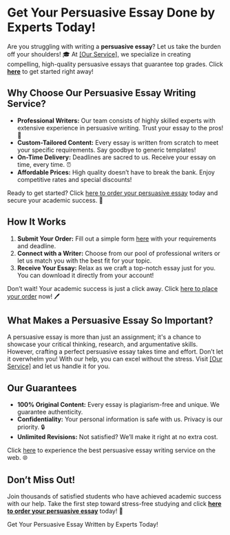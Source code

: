 <h1>Get Your Persuasive Essay Done by Experts Today!</h1>

<p>Are you struggling with writing a <strong>persuasive essay</strong>? Let us take the burden off your shoulders! 🎓 At <a href="https://tinyurl.com/topessay?keyword=persuassive+essay">[Our Service]</a>, we specialize in creating compelling, high-quality persuasive essays that guarantee top grades. Click <a href="https://tinyurl.com/topessay?keyword=persuassive+essay"><strong>here</strong></a> to get started right away!</p>

<h2>Why Choose Our Persuasive Essay Writing Service?</h2>

<ul>
    <li><strong>Professional Writers:</strong> Our team consists of highly skilled experts with extensive experience in persuasive writing. Trust your essay to the pros! 🌟</li>
    <li><strong>Custom-Tailored Content:</strong> Every essay is written from scratch to meet your specific requirements. Say goodbye to generic templates!</li>
    <li><strong>On-Time Delivery:</strong> Deadlines are sacred to us. Receive your essay on time, every time. ⏰</li>
    <li><strong>Affordable Prices:</strong> High quality doesn’t have to break the bank. Enjoy competitive rates and special discounts!</li>
</ul>

<p>Ready to get started? Click <a href="https://tinyurl.com/topessay?keyword=persuassive+essay">here to order your persuasive essay</a> today and secure your academic success. 🚀</p>

<h2>How It Works</h2>

<ol>
    <li><strong>Submit Your Order:</strong> Fill out a simple form <a href="https://tinyurl.com/topessay?keyword=persuassive+essay">here</a> with your requirements and deadline.</li>
    <li><strong>Connect with a Writer:</strong> Choose from our pool of professional writers or let us match you with the best fit for your topic.</li>
    <li><strong>Receive Your Essay:</strong> Relax as we craft a top-notch essay just for you. You can download it directly from your account!</li>
</ol>

<p>Don’t wait! Your academic success is just a click away. Click <a href="https://tinyurl.com/topessay?keyword=persuassive+essay">here to place your order</a> now! 🖊️</p>

<h2>What Makes a Persuasive Essay So Important?</h2>

<p>A persuasive essay is more than just an assignment; it's a chance to showcase your critical thinking, research, and argumentative skills. However, crafting a perfect persuasive essay takes time and effort. Don’t let it overwhelm you! With our help, you can excel without the stress. Visit <a href="https://tinyurl.com/topessay?keyword=persuassive+essay">[Our Service]</a> and let us handle it for you.</p>

<h2>Our Guarantees</h2>

<ul>
    <li><strong>100% Original Content:</strong> Every essay is plagiarism-free and unique. We guarantee authenticity.</li>
    <li><strong>Confidentiality:</strong> Your personal information is safe with us. Privacy is our priority. 🔒</li>
    <li><strong>Unlimited Revisions:</strong> Not satisfied? We’ll make it right at no extra cost.</li>
</ul>

<p>Click <a href="https://tinyurl.com/topessay?keyword=persuassive+essay">here</a> to experience the best persuasive essay writing service on the web. 🌐</p>

<h2>Don’t Miss Out!</h2>

<p>Join thousands of satisfied students who have achieved academic success with our help. Take the first step toward stress-free studying and click <a href="https://tinyurl.com/topessay?keyword=persuassive+essay"><strong>here to order your persuasive essay</strong></a> today! 🎉</p>
Get Your Persuasive Essay Written by Experts Today!
